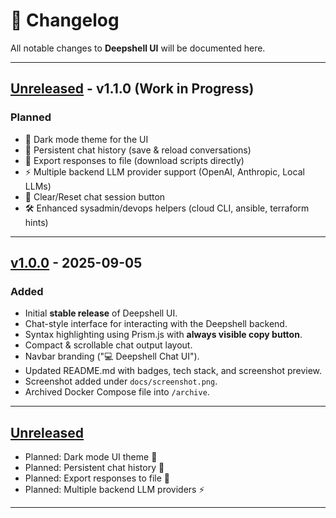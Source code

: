 # 📜 Changelog

All notable changes to **Deepshell UI** will be documented here.

---
## [Unreleased] - v1.1.0 (Work in Progress)

### Planned
- 🌙 Dark mode theme for the UI  
- 💾 Persistent chat history (save & reload conversations)  
- 📂 Export responses to file (download scripts directly)  
- ⚡ Multiple backend LLM provider support (OpenAI, Anthropic, Local LLMs)  
- 🔄 Clear/Reset chat session button  
- 🛠️ Enhanced sysadmin/devops helpers (cloud CLI, ansible, terraform hints)

--- 


## [v1.0.0] - 2025-09-05
### Added
- Initial **stable release** of Deepshell UI.
- Chat-style interface for interacting with the Deepshell backend.
- Syntax highlighting using Prism.js with **always visible copy button**.
- Compact & scrollable chat output layout.
- Navbar branding ("💻 Deepshell Chat UI").
- Updated README.md with badges, tech stack, and screenshot preview.
- Screenshot added under `docs/screenshot.png`.
- Archived Docker Compose file into `/archive`.

---

## [Unreleased]
- Planned: Dark mode UI theme 🎨
- Planned: Persistent chat history 💾
- Planned: Export responses to file 📂
- Planned: Multiple backend LLM providers ⚡

---

[Unreleased]: https://github.com/muralipala1504/deepshell-ui/compare/main...HEAD
[v1.0.0]: https://github.com/muralipala1504/deepshell-ui/releases/tag/v1.0.0
